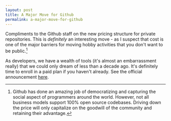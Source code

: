 ```yaml
---
layout: post
title: A Major Move for Github
permalink: a-major-move-for-github
---
```


Compliments to the Github staff on the new pricing structure for private repositories. This is *definitely* an interesting move - as I suspect that cost is one of the major barriers for moving hobby activities that you don't want to be public.[^fn-github_footnote]

As developers, we have a wealth of tools (it's almost an embarrassment really) that we could only dream of less than a decade ago. It's definitely time to enroll in a paid plan if you haven't already.  See the official announcement [here](https://github.com/blog/2164-introducing-unlimited-private-repositories).

[^fn-github_footnote]: Github has done an amazing job of democratizing and capturing the social aspect of programmers around the world. However, not all business models support 100% open source codebases. Driving down the price will only capitalize on the goodwill of the community and retaining their advantage.
